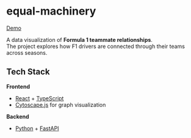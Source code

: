 # equal-machinery

[Demo](https://me97.github.io/equal-machinery/)

A data visualization of **Formula 1 teammate relationships**.  
The project explores how F1 drivers are connected through their teams across seasons.

## Tech Stack

**Frontend**
- [React](https://reactjs.org/) + [TypeScript](https://www.typescriptlang.org/)
- [Cytoscape.js](https://js.cytoscape.org/) for graph visualization

**Backend**
- [Python](https://www.python.org/) + [FastAPI](https://fastapi.tiangolo.com/)

